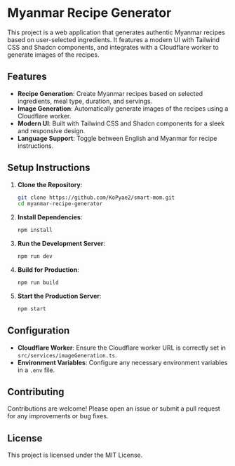 # Myanmar Recipe Generator

This project is a web application that generates authentic Myanmar recipes based on user-selected ingredients. It features a modern UI with Tailwind CSS and Shadcn components, and integrates with a Cloudflare worker to generate images of the recipes.

## Features

- **Recipe Generation**: Create Myanmar recipes based on selected ingredients, meal type, duration, and servings.
- **Image Generation**: Automatically generate images of the recipes using a Cloudflare worker.
- **Modern UI**: Built with Tailwind CSS and Shadcn components for a sleek and responsive design.
- **Language Support**: Toggle between English and Myanmar for recipe instructions.

## Setup Instructions

1. **Clone the Repository**:
   ```bash
   git clone https://github.com/KoPyae2/smart-mom.git
   cd myanmar-recipe-generator
   ```

2. **Install Dependencies**:
   ```bash
   npm install
   ```

3. **Run the Development Server**:
   ```bash
   npm run dev
   ```

4. **Build for Production**:
   ```bash
   npm run build
   ```

5. **Start the Production Server**:
   ```bash
   npm start
   ```

## Configuration

- **Cloudflare Worker**: Ensure the Cloudflare worker URL is correctly set in `src/services/imageGeneration.ts`.
- **Environment Variables**: Configure any necessary environment variables in a `.env` file.

## Contributing

Contributions are welcome! Please open an issue or submit a pull request for any improvements or bug fixes.

## License

This project is licensed under the MIT License. 
